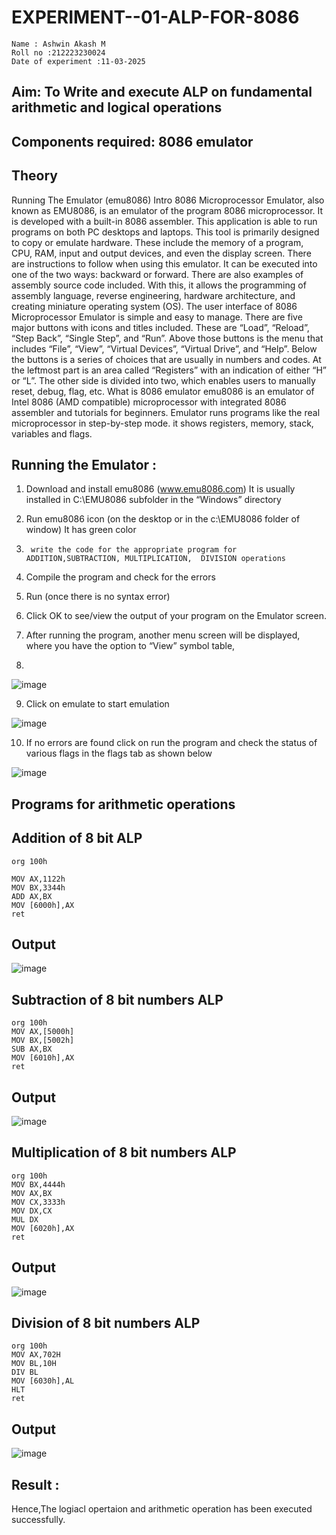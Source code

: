 # EXPERIMENT--01-ALP-FOR-8086
```
Name : Ashwin Akash M
Roll no :212223230024
Date of experiment :11-03-2025
```




## Aim: To Write and execute ALP on fundamental arithmetic and logical operations
## Components required: 8086  emulator 
## Theory 
Running The Emulator (emu8086) Intro 8086 Microprocessor Emulator, also known as EMU8086, is an emulator of the program 8086 microprocessor. It is developed with a built-in 8086 assembler. This application is able to run programs on both PC desktops and laptops. This tool is primarily designed to copy or emulate hardware. These include the memory of a program, CPU, RAM, input and output devices, and even the display screen. There are instructions to follow when using this emulator. It can be executed into one of the two ways: backward or forward. There are also examples of assembly source code included. With this, it allows the programming of assembly language, reverse engineering, hardware architecture, and creating miniature operating system (OS). The user interface of 8086 Microprocessor Emulator is simple and easy to manage. There are five major buttons with icons and titles included. These are “Load”, “Reload”, “Step Back”, “Single Step”, and “Run”. Above those buttons is the menu that includes “File”, “View”, “Virtual Devices”, “Virtual Drive”, and “Help”. Below the buttons is a series of choices that are usually in numbers and codes. At the leftmost part is an area called “Registers” with an indication of either “H” or “L”. The other side is divided into two, which enables users to manually reset, debug, flag, etc. What is 8086 emulator emu8086 is an emulator of Intel 8086 (AMD compatible) microprocessor with integrated 8086 assembler and tutorials for beginners. Emulator runs programs like the real microprocessor in step-by-step mode. it shows registers, memory, stack, variables and flags.


 ## Running the Emulator :
1.	Download and install emu8086 (www.emu8086.com) It is usually installed in C:\EMU8086 subfolder in the “Windows” directory
2.	  Run  emu8086 icon (on the desktop or in the c:\EMU8086 folder of window) It has green color 
 
 
3.		write the code for the appropriate program for ADDITION,SUBTRACTION, MULTIPLICATION,  DIVISION operations 

4.	 Compile the program and check for the errors 
5.	Run (once there is no syntax error) 

6.	Click OK to see/view the output of your program on the Emulator screen. 


7.	After running the program, another menu screen will be displayed, where you have the option to “View” symbol table,
8.	 


![image](https://user-images.githubusercontent.com/36288975/189273263-d65baae9-4b8f-4723-afb3-c0ffa4052b04.png)











9.	Click on emulate to start emulation 








![image](https://user-images.githubusercontent.com/36288975/189273273-9bb36ec1-e2e8-4892-8d35-37707332bfdc.png)








10.	If no errors are found click on run the program and check the status of various flags in the flags tab as shown below 






![image](https://user-images.githubusercontent.com/36288975/189273277-113a2a33-4a40-4ff8-95a5-ecd3a1f504fe.png)







## Programs for arithmetic  operations

## Addition of 8 bit ALP 
```
org 100h

MOV AX,1122h
MOV BX,3344h
ADD AX,BX
MOV [6000h],AX
ret
```


## Output  
 ![image](https://github.com/user-attachments/assets/ba103aba-f172-497f-918b-a9d44d1d52a2)

## Subtraction of 8 bit numbers  ALP
```
org 100h
MOV AX,[5000h]
MOV BX,[5002h]
SUB AX,BX  
MOV [6010h],AX
ret
```
## Output  
![image](https://github.com/user-attachments/assets/9b6e4983-34ef-4890-9727-ef7841db7171)

## Multiplication of 8 bit numbers  ALP
```
org 100h
MOV BX,4444h
MOV AX,BX
MOV CX,3333h
MOV DX,CX
MUL DX
MOV [6020h],AX
ret
```
## Output  
![image](https://github.com/user-attachments/assets/fd49bb9d-ca66-463f-83f4-2a9e6e4635a2)


## Division of 8 bit numbers  ALP
```
org 100h              
MOV AX,702H
MOV BL,10H
DIV BL 
MOV [6030h],AL
HLT
ret
```
## Output  
![image](https://github.com/user-attachments/assets/0f067307-eb4c-48bb-ae80-37ed44668289)


## Result :
Hence,The logiacl opertaion and arithmetic operation has been executed successfully.









